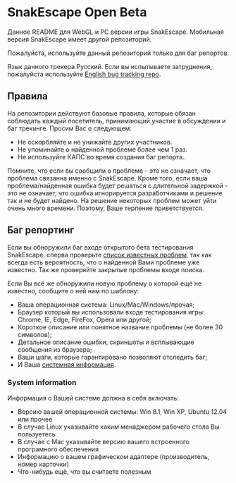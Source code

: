 SnakEscape Open Beta
==============

Данное README для WebGL и PC версии игры SnakEscape. Мобильная версия SnakEscape имеет другой репозиторий.

Пожалуйста, используйте данный репозиторий только для баг репортов.

Язык данного трекера Русский. Если вы испытываете затруднения, пожалуйста используйте [English bug tracking repo](https://github.com/SnakEscape/OpenBeta).

Правила
-------

На репозитории действуют базовые правила, которые обязан соблюдать каждый посетитель, принимающий участие в обсуждении и баг трекинге. Просим Вас о следующем:

- Не оскорбляйте и не унижайте других участников.
- Не упоминайте о найденной проблеме более чем 1 раз.
- Не используйте КАПС во время создания баг репорта..

Помните, что если вы сообщили о проблеме - это не означает, что проблема связанна именно с SnakEscape. Кроме того, если ваша проблема/найденная ошибка будет решаться с длительной задержкой - это не означает, что ошибка игнорируется разработчиками и решение так и не будет найдено. На решение некоторых проблем может уйти очень много времени. Поэтому, Ваше терпение приветствуется.

Баг репортинг
----------------

Если вы обноружили баг входе открытого бета тестирования SnakEscape, сперва проверьте [список известных проблем](https://github.com/SnakEscape/OpenBetaRUS/issues), так как всегда есть вероятность, что о найденной Вами проблеме уже известно. Так же проверяйте закрытые проблемы входе поиска.

Если Вы всё же обноружили новую проблему о которой ещё не известно, сообщите о ней нам по шаблону:

- Ваша операционная система: Linux/Mac/Windows/прочая;
- Браузер который вы использовали входе тестирования игры: Chrome, IE, Edge, FireFox, Opera или другой;
- Короткое описание или понятное название проблемы (не более 30 символов);
- Детальное описание ошибки, скриншоты и всплывающие сообщения из браузера;
- Ваши шаги, которые гарантировано позволяют отследить баг;
- И Ваша [системная информация](#system-information).

### System information

Информация о Вашей системе должна в себя включать:
- Версию вашей операционной системы: Win 8.1, Win XP, Ubuntu 12.04 или прочее
- В случае Linux указывайте каким менаджером рабочего стола Вы пользуетесь
- В случае с Mac указывайте версию вашего встроенного програмного обеспечения
- Информацию о вашем графическом адаптере (производитель, номер карточки)
- Что-нибудь ещё, что вы считаете полезным
